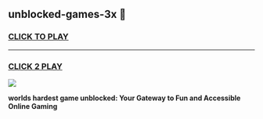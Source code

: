 
## unblocked-games-3x 👋
<h3>
<a href="https://premium.freeplayer.one?title=unblocked-games-3x&ref=14F">CLICK TO PLAY</a></h3>
<hr>

<h3>
<a href="https://premium.freeplayer.one?title=unblocked-games-3x&ref=14F">CLICK 2 PLAY</a>
  
</h3>

<a href="https://premium.freeplayer.one?title=unblocked-games-3x&ref=12F/"><img src="https://clearcache.store/games.png"></a>


**worlds hardest game unblocked: Your Gateway to Fun and Accessible Online Gaming**
